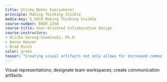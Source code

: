 ```yaml
---
title: Sticky Notes Everywhere!
principle: Making Thinking Visible
media-key: 6_UOCD_Making Thinking Visible
course-number: ENGR 2250
course-title: User-Oriented Collaborative Design
course-instructors:
- Alisha Sarang-Sieminski, Ph.D.
- Aaron Hoover
- Brad Minch
color: green
teaser: "Creating visual artifacts not only allows for increased communication and sharing of ideas, but also nurtures a team’s ownership of their workspace."
---
```


Visual representations; designate team workspaces; create communication artifacts